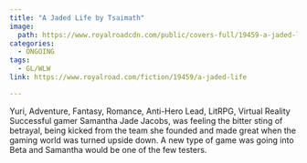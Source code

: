 ```yaml
---
title: "A Jaded Life by Tsaimath"
image:
  path: https://www.royalroadcdn.com/public/covers-full/19459-a-jaded-life.jpg
categories:
  - ONGOING
tags:
  - GL/WLW
link: https://www.royalroad.com/fiction/19459/a-jaded-life

---
```

Yuri, Adventure, Fantasy, Romance, Anti-Hero Lead, LitRPG, Virtual Reality
Successful gamer Samantha Jade Jacobs, was feeling the bitter sting of betrayal, being kicked from the team she founded and made great when the gaming world was turned upside down. A new type of game was going into Beta and Samantha would be one of the few testers.

